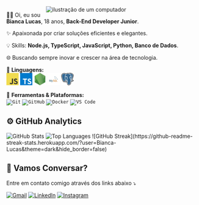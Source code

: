 <img src="https://raw.githubusercontent.com/MicaelliMedeiros/micaellimedeiros/master/image/computer-illustration.png" alt="ilustração de um computador" min-width="400px" max-width="400px" width="400px" align="right">

<p align="left"> 
👩‍💻 Oi, eu sou <strong>Bianca Lucas</strong>, 18 anos, <strong> Back-End Developer Junior</strong>.  

✨ Apaixonada por criar soluções eficientes e elegantes.  

💡 Skills: <strong>Node.js, TypeScript, JavaScript, Python,  Banco de Dados</strong>.  

🌐 Buscando sempre inovar e crescer na área de tecnologia.
</p>

🚀 <strong>Linguagens:</strong><br>
<code><img height="32" src="https://raw.githubusercontent.com/github/explore/80688e429a7d4ef2fca1e82350fe8e3517d3494d/topics/javascript/javascript.png" alt="Javascript"/></code>
<code><img height="32" src="https://raw.githubusercontent.com/github/explore/80688e429a7d4ef2fca1e82350fe8e3517d3494d/topics/typescript/typescript.png" alt="Typescript"/></code>
<code><img height="32" src="https://raw.githubusercontent.com/github/explore/80688e429a7d4ef2fca1e82350fe8e3517d3494d/topics/nodejs/nodejs.png" alt="Nodejs"/></code>
<code><img height="32" src="https://raw.githubusercontent.com/github/explore/80688e429a7d4ef2fca1e82350fe8e3517d3494d/topics/mysql/mysql.png" alt="MySQL"/></code>
<code><img height="32" src="https://raw.githubusercontent.com/github/explore/80688e429a7d4ef2fca1e82350fe8e3517d3494d/topics/postgresql/postgresql.png" alt="PostgreSQL"/></code>

🎒 <strong>Ferramentas & Plataformas:</strong><br>
<code><img height="32" src="https://cdn.jsdelivr.net/gh/devicons/devicon/icons/git/git-original.svg" alt="Git"/></code>
<code><img height="32" src="https://cdn.jsdelivr.net/gh/devicons/devicon/icons/github/github-original.svg" alt="GitHub"/></code>
<code><img height="32" src="https://cdn.jsdelivr.net/gh/devicons/devicon/icons/docker/docker-original.svg" alt="Docker"/></code>
<code><img height="32" src="https://cdn.jsdelivr.net/gh/devicons/devicon/icons/vscode/vscode-original.svg" alt="VS Code"/></code>

## ⚙️ GitHub Analytics

<p align="left">
  <img src="https://github-readme-stats.vercel.app/api?username=Bianca-Lucas&show_icons=true&theme=dark&hide_border=false&include_all_commits=true" alt="GitHub Stats" width="45%"/>
  <img src="https://github-readme-stats.vercel.app/api/top-langs/?username=Bianca-Lucas&theme=dark&layout=compact&hide_border=false&count_private=true" alt="Top Languages" width="45%"/>
  ![GitHub Streak](https://github-readme-streak-stats.herokuapp.com/?user=Bianca-Lucas&theme=dark&hide_border=false)

</p>
<p align="left">
  
</p>

## 💌 Vamos Conversar?
<p align="left">
  Entre em contato comigo através dos links abaixo ⤵️
</p>

<p align="left">
  <a href="#" title="Gmail">
  <img src="https://img.shields.io/badge/-Gmail-FF0000?style=flat-square&labelColor=FF0000&logo=gmail&logoColor=white&link=mailto:biaxx.iluks@gmail.com" alt="Gmail"/></a>
  <a href="#" title="LinkedIn">
  <img src="https://img.shields.io/badge/-Linkedin-0e76a8?style=flat-square&logo=Linkedin&logoColor=white&link=www.linkedin.com/in/dev-bianca-lucas" alt="LinkedIn"/></a>
  <a href="#" title="Instagram">
  <img src="https://img.shields.io/badge/-Instagram-DF0174?style=flat-square&labelColor=DF0174&logo=instagram&logoColor=white&link=https://instagram.com/biaaa._.2" alt="Instagram"/></a>
</p>

